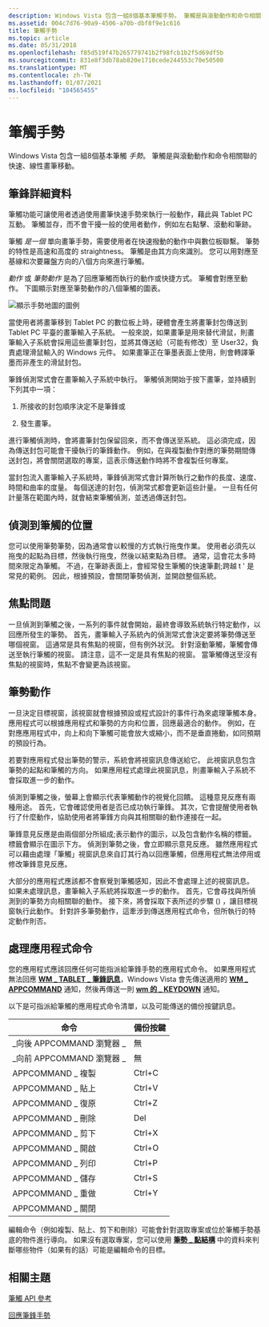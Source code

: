 ```yaml
---
description: Windows Vista 包含一組8個基本筆觸手勢。 筆觸是與滾動動作和命令相關聯的快速、線性畫筆移動。
ms.assetid: 004c7d76-90a9-4506-a70b-dbf8f9e1c616
title: 筆觸手勢
ms.topic: article
ms.date: 05/31/2018
ms.openlocfilehash: f85d519f47b265779741b2f98fcb1b2f5d69df5b
ms.sourcegitcommit: 831e8f3db78ab820e1710cede244553c70e50500
ms.translationtype: MT
ms.contentlocale: zh-TW
ms.lasthandoff: 01/07/2021
ms.locfileid: "104565455"
---
```

# <a name="flicks-gestures"></a>筆觸手勢

Windows Vista 包含一組8個基本筆觸 *手勢*。 筆觸是與滾動動作和命令相關聯的快速、線性畫筆移動。

## <a name="flick-details"></a>筆鋒詳細資料

筆觸功能可讓使用者透過使用畫筆快速手勢來執行一般動作，藉此與 Tablet PC 互動。 筆觸並存，而不會干擾一般的使用者動作，例如左右點擊、滾動和筆跡。

筆觸 *是一個* 單向畫筆手勢，需要使用者在快速撥動的動作中與數位板聯繫。 筆勢的特性是高速和高度的 straightness。 筆觸是由其方向來識別。 您可以用對應至基線和次要羅盤方向的八個方向來進行筆觸。

*動作* 或 *筆勢動作* 是為了回應筆觸而執行的動作或快捷方式。 筆觸會對應至動作。 下圖顯示對應至筆勢動作的八個筆觸的圖表。

![顯示手勢地圖的圖例](images/2647eb2d-36d0-4610-b923-fa3530d1e640.jpg)

當使用者將畫筆移到 Tablet PC 的數位板上時，硬體會產生將畫筆封包傳送到 Tablet PC 平臺的畫筆輸入子系統。 一般來說，如果畫筆是用來替代滑鼠，則畫筆輸入子系統會採用這些畫筆封包，並將其傳送給（可能有修改）至 User32，負責處理滑鼠輸入的 Windows 元件。 如果畫筆正在筆墨表面上使用，則會轉譯筆墨而非產生的滑鼠封包。

筆鋒偵測常式會在畫筆輸入子系統中執行。 筆觸偵測開始于按下畫筆，並持續到下列其中一項：

1) 所接收的封包順序決定不是筆鋒或

2) 發生畫筆。

進行筆觸偵測時，會將畫筆封包保留回來，而不會傳送至系統。 這必須完成，因為傳送封包可能會干擾執行的筆鋒動作。 例如，在與複製動作對應的筆勢期間傳送封包，將會關閉選取的專案，這表示傳送動作時將不會複製任何專案。

當封包流入畫筆輸入子系統時，筆鋒偵測常式會計算所執行之動作的長度、速度、時間和曲率的度量。 每個送達的封包，偵測常式都會更新這些計量。 一旦有任何計量落在範圍內時，就會結束筆觸偵測，並透過傳送封包。

## <a name="where-flicks-are-detected"></a>偵測到筆觸的位置

您可以使用筆勢筆勢，因為通常會以較慢的方式執行拖曳作業。 使用者必須先以拖曳的起點為目標，然後執行拖曳，然後以結束點為目標。 通常，這會花太多時間來限定為筆觸。 不過，在筆跡表面上，會經常發生筆觸的快速筆劃;跨越 t ' 是常見的範例。 因此，根據預設，會關閉筆勢偵測，並開啟整個系統。

## <a name="focus-issues"></a>焦點問題

一旦偵測到筆觸之後，一系列的事件就會開始，最終會導致系統執行特定動作，以回應所發生的筆勢。 首先，畫筆輸入子系統內的偵測常式會決定要將筆勢傳送至哪個視窗。 這通常是具有焦點的視窗，但有例外狀況。 針對滾動筆觸，筆觸會傳送至執行筆觸的視窗。 請注意，這不一定是具有焦點的視窗。 當筆觸傳送至沒有焦點的視窗時，焦點不會變更為該視窗。

## <a name="flick-actions"></a>筆勢動作

一旦決定目標視窗，該視窗就會根據預設或程式設計的事件行為來處理筆觸本身。 應用程式可以根據應用程式和筆勢的方向和位置，回應最適合的動作。 例如，在對應應用程式中，向上和向下筆觸可能會放大或縮小，而不是垂直捲動，如同預期的預設行為。

若要對應用程式發出筆勢的警示，系統會將視窗訊息傳送給它。 此視窗訊息包含筆勢的起點和筆觸的方向。 如果應用程式處理此視窗訊息，則畫筆輸入子系統不會採取進一步的動作。

偵測到筆觸之後，螢幕上會顯示代表筆觸動作的視覺化回饋。 這種意見反應有兩種用途。 首先，它會確認使用者是否已成功執行筆鋒。 其次，它會提醒使用者執行了什麼動作，協助使用者將筆鋒方向與其相關聯的動作連接在一起。

筆鋒意見反應是由兩個部分所組成;表示動作的圖示，以及包含動作名稱的標籤。 標籤會顯示在圖示下方。 偵測到筆勢之後，會立即顯示意見反應。 雖然應用程式可以藉由處理「筆觸」視窗訊息來自訂其行為以回應筆觸，但應用程式無法停用或修改筆鋒意見反應。

大部分的應用程式應該都不會察覺到筆觸感知，因此不會處理上述的視窗訊息。 如果未處理訊息，畫筆輸入子系統將採取進一步的動作。 首先，它會尋找與所偵測到的筆勢方向相關聯的動作。 接下來，將會採取下表所述的步驟 () ，讓目標視窗執行此動作。 針對許多筆勢動作，這牽涉到傳送應用程式命令，但所執行的特定動作則否。

## <a name="processing-application-commands"></a>處理應用程式命令

您的應用程式應該回應任何可能指派給筆鋒手勢的應用程式命令。 如果應用程式無法回應 [**WM \_ TABLET \_ 筆鋒訊息**](wm-tablet-flick-message.md)，Windows Vista 會先傳送適用的 [**WM \_ APPCOMMAND**](/windows/desktop/inputdev/wm-appcommand) 通知，然後再傳送一則 [**wm 的 \_ KEYDOWN**](/windows/desktop/inputdev/wm-keydown) 通知。

以下是可指派給筆觸的應用程式命令清單，以及可能傳送的備份按鍵訊息。



| 命令                                  | 備份按鍵  |
|------------------------------------------|-------------------|
| \_向後 APPCOMMAND 瀏覽器 \_<br/> | 無<br/>   |
| \_向前 APPCOMMAND 瀏覽器 \_<br/>  | 無<br/>   |
| APPCOMMAND \_ 複製<br/>              | Ctrl+C<br/> |
| APPCOMMAND \_ 貼上<br/>             | Ctrl+V<br/> |
| APPCOMMAND \_ 復原<br/>              | Ctrl+Z<br/> |
| APPCOMMAND \_ 刪除<br/>            | Del<br/>    |
| APPCOMMAND \_ 剪下<br/>               | Ctrl+X<br/> |
| APPCOMMAND \_ 開啟<br/>              | Ctrl+O<br/> |
| APPCOMMAND \_ 列印<br/>             | Ctrl+P<br/> |
| APPCOMMAND \_ 儲存<br/>              | Ctrl+S<br/> |
| APPCOMMAND \_ 重做<br/>              | Ctrl+Y<br/> |
| APPCOMMAND \_ 關閉<br/>             |                   |



 

編輯命令（例如複製、貼上、剪下和刪除）可能會針對選取專案或位於筆觸手勢基底的物件進行導向。 如果沒有選取專案，您可以使用 [**筆勢 \_ 點結構**](/windows/desktop/api/tabflicks/ns-tabflicks-flick_point) 中的資料來判斷哪些物件（如果有的話）可能是編輯命令的目標。

## <a name="related-topics"></a>相關主題

<dl> <dt>

[筆觸 API 參考](flicks-api-reference.md)
</dt> <dt>

[回應筆鋒手勢](/previous-versions//dd356077(v=vs.85))
</dt> </dl>

 

